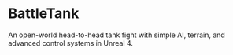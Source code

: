 # BattleTank
An open-world head-to-head tank fight with simple AI, terrain, and advanced control systems in Unreal 4.

